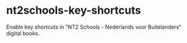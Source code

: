# nt2schools-key-shortcuts
Enable key shortcuts in "NT2 Schools - Nederlands voor Buitelanders" digital books. 
